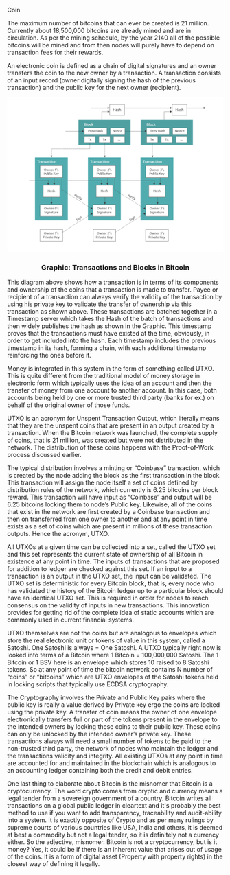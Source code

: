 Coin

The maximum number of bitcoins that can ever be created is 21 million. Currently about 18,500,000 bitcoins are already mined and are in circulation. As per the mining schedule, by the year 2140 all of the possible bitcoins will be mined and from then nodes will purely have to depend on transaction fees for their rewards.

An electronic coin is defined as a chain of digital signatures and an owner transfers the coin to the new owner by a transaction. A transaction consists of an input record (owner digitally signing the hash of the previous transaction) and the public key for the next owner (recipient).

<img src="./assets/BSVAcad-Dev_Chapter1-Image4.jpg"/>
<h3 align="center"> Graphic: Transactions and Blocks in Bitcoin </h3>

This diagram above shows how a transaction is in terms of its components and ownership of the coins that a transaction is made to transfer. Payee or recipient of a transaction can always verify the validity of the transaction by using his private key to validate the transfer of ownership via this transaction as shown above. These transactions are batched together in a Timestamp server which takes the Hash of the batch of transactions and then widely publishes the hash as shown in the Graphic. This timestamp proves that the transactions must have existed at the time, obviously, in order to get included into the hash. Each timestamp includes the previous timestamp in its hash, forming a chain, with each additional timestamp reinforcing the ones before it.

Money is integrated in this system in the form of something called UTXO. This is quite different from the traditional model of money storage in electronic form which typically uses the idea of an account and then the transfer of money from one account to another account. In this case, both accounts being held by one or more trusted third party (banks for ex.) on behalf of the original owner of those funds.

UTXO is an acronym for Unspent Transaction Output, which literally means that they are the unspent coins that are present in an output created by a transaction. When the Bitcoin network was launched, the complete supply of coins, that is 21 million, was created but were not distributed in the network. The distribution of these coins happens with the Proof-of-Work process discussed earlier.

The typical distribution involves a minting or “Coinbase” transaction, which is created by the node adding the block as the first transaction in the block. This transaction will assign the node itself a set of coins defined by distribution rules of the network, which currently is 6.25 bitcoins per block reward. This transaction will have input as “Coinbase” and output will be 6.25 bitcoins locking them to node’s Public key. Likewise, all of the coins that exist in the network are first created by a Coinbase transaction and then on transferred from one owner to another and at any point in time exists as a set of coins which are present in millions of these transaction outputs. Hence the acronym, UTXO.

All UTXOs at a given time can be collected into a set, called the UTXO set and this set represents the current state of ownership of all Bitcoin in existence at any point in time. The inputs of transactions that are proposed for addition to ledger are checked against this set. If an input to a transaction is an output in the UTXO set, the input can be validated. The UTXO set is deterministic for every Bitcoin block, that is, every node who has validated the history of the Bitcoin ledger up to a particular block should have an identical UTXO set. This is required in order for nodes to reach consensus on the validity of inputs in new transactions. This innovation provides for getting rid of the complete idea of static accounts which are commonly used in current financial systems.

UTXO themselves are not the coins but are analogous to envelopes which store the real electronic unit or tokens of value in this system, called a Satoshi. One Satoshi is always = One Satoshi. A UTXO typically right now is looked into terms of a Bitcoin where 1 Bitcoin = 100,000,000 Satoshi. The 1 Bitcoin or 1 BSV here is an envelope which stores 10 raised to 8 Satoshi tokens. So at any point of time the bitcoin network contains N number of “coins” or “bitcoins” which are UTXO envelopes of the Satoshi tokens held in locking scripts that typically use ECDSA cryptography.

The Cryptography involves the Private and Public Key pairs where the public key is really a value derived by Private key ergo the coins are locked using the private key. A transfer of coin means the owner of one envelope electronically transfers full or part of the tokens present in the envelope to the intended owners by locking these coins to their public key. These coins can only be unlocked by the intended owner’s private key. These transactions always will need a small number of tokens to be paid to the non-trusted third party, the network of nodes who maintain the ledger and the transactions validity and integrity. All existing UTXOs at any point in time are accounted for and maintained in the blockchain which is analogous to an accounting ledger containing both the credit and debit entries.

One last thing to elaborate about Bitcoin is the misnomer that Bitcoin is a cryptocurrency. The word crypto comes from cryptic and currency means a legal tender from a sovereign government of a country. Bitcoin writes all transactions on a global public ledger in cleartext and it's probably the best method to use if you want to add transparency, traceability and audit-ability into a system. It is exactly opposite of Crypto and as per many rulings by supreme courts of various countries like USA, India and others, it is deemed at best a commodity but not a legal tender, so it is definitely not a currency either. So the adjective, misnomer. Bitcoin is not a cryptocurrency, but is it money? Yes, it could be if there is an inherent value that arises out of usage of the coins. It is a form of digital asset (Property with property rights) in the closest way of defining it legally.

